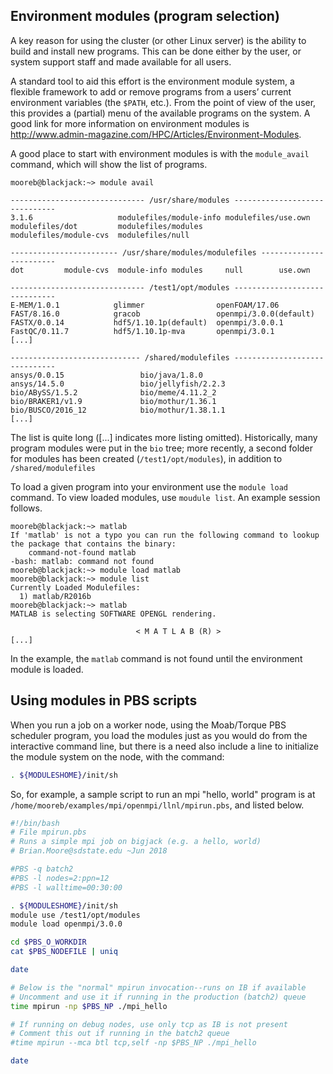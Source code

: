 
## Environment modules (program selection)

A key reason for using the cluster (or other Linux server) is the
ability to build and install new programs. This can be done either by
the user, or system support staff and made available for all users.

A standard tool to aid this effort is the environment module system, a
flexible framework to add or remove programs from a users’ current
environment variables (the `$PATH`, etc.). From the point of view of the
user, this provides a (partial) menu of the available programs on the
system. A good link for more information on environment modules is
<http://www.admin-magazine.com/HPC/Articles/Environment-Modules>.

A good place to start with environment modules is with the
`module_avail` command, which will show the list of programs.

```ShellSession
mooreb@blackjack:~> module avail

------------------------------ /usr/share/modules ------------------------------
3.1.6                   modulefiles/module-info modulefiles/use.own
modulefiles/dot         modulefiles/modules
modulefiles/module-cvs  modulefiles/null

------------------------ /usr/share/modules/modulefiles ------------------------
dot         module-cvs  module-info modules     null        use.own

------------------------------ /test1/opt/modules ------------------------------
E-MEM/1.0.1            glimmer                openFOAM/17.06
FAST/8.16.0            gracob                 openmpi/3.0.0(default)
FASTX/0.0.14           hdf5/1.10.1p(default)  openmpi/3.0.0.1
FastQC/0.11.7          hdf5/1.10.1p-mva       openmpi/3.0.1
[...]

----------------------------- /shared/modulefiles ------------------------------
ansys/0.0.15                 bio/java/1.8.0
ansys/14.5.0                 bio/jellyfish/2.2.3
bio/ABySS/1.5.2              bio/meme/4.11.2_2
bio/BRAKER1/v1.9             bio/mothur/1.36.1
bio/BUSCO/2016_12            bio/mothur/1.38.1.1
[...]
```

The list is quite long ([...] indicates more listing omitted). Historically,
many program modules were put in the `bio` tree; more recently, a second folder for modules has been created (`/test1/opt/modules`), in addition to `/shared/modulefiles`

To load a given program into your environment use the `module load`
command. To view loaded modules, use `moudule list`. An example session
follows.

```console
mooreb@blackjack:~> matlab
If 'matlab' is not a typo you can run the following command to lookup the package that contains the binary:
    command-not-found matlab
-bash: matlab: command not found
mooreb@blackjack:~> module load matlab
mooreb@blackjack:~> module list
Currently Loaded Modulefiles:
  1) matlab/R2016b
mooreb@blackjack:~> matlab
MATLAB is selecting SOFTWARE OPENGL rendering.

                            < M A T L A B (R) >
[...]
```

In the example, the `matlab` command is not found until the environment
module is loaded.

## Using modules in PBS scripts

When you run a job on a worker node, using the Moab/Torque PBS scheduler program, you load the modules just as you would do from the interactive command line, but there is a need also include a line to initialize the module system on the node, with the command:

```bash
. ${MODULESHOME}/init/sh
```

So, for example, a sample script to run an mpi "hello, world" program is at
`/home/mooreb/examples/mpi/openmpi/llnl/mpirun.pbs`, and listed below.

```bash
#!/bin/bash
# File mpirun.pbs
# Runs a simple mpi job on bigjack (e.g. a hello, world)
# Brian.Moore@sdstate.edu ~Jun 2018

#PBS -q batch2
#PBS -l nodes=2:ppn=12
#PBS -l walltime=00:30:00

. ${MODULESHOME}/init/sh
module use /test1/opt/modules
module load openmpi/3.0.0

cd $PBS_O_WORKDIR
cat $PBS_NODEFILE | uniq

date

# Below is the "normal" mpirun invocation--runs on IB if available
# Uncomment and use it if running in the production (batch2) queue
time mpirun -np $PBS_NP ./mpi_hello

# If running on debug nodes, use only tcp as IB is not present
# Comment this out if running in the batch2 queue
#time mpirun --mca btl tcp,self -np $PBS_NP ./mpi_hello

date
```
